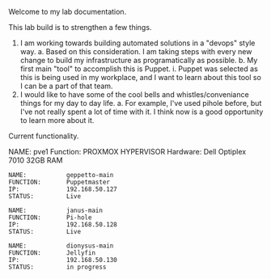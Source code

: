 Welcome to my lab documentation. 

This lab build is to strengthen a few things.
1. I am working towards building automated solutions in a "devops" style way. 
    a. Based on this consideration. I am taking steps with every new change to build my infrastructure as programatically as possible. 
    b. My first main "tool" to accomplish this is Puppet. 
        i. Puppet was selected as this is being used in my workplace, and I want to learn about this tool so I can be a part of that team. 
2. I would like to have some of the cool bells and whistles/conveniance things for my day to day life. 
    a. For example, I've used pihole before, but I've not really spent a lot of time with it. I think now is a good opportunity to learn more about it. 


Current functionality. 

NAME:           pve1
Function:       PROXMOX HYPERVISOR
Hardware:       Dell Optiplex 7010 32GB RAM

    NAME:           geppetto-main
    FUNCTION:       Puppetmaster
    IP:             192.168.50.127
    STATUS:         Live

    NAME:           janus-main
    FUNCTION:       Pi-hole
    IP:             192.168.50.128
    STATUS:         Live

    NAME:           dionysus-main
    FUNCTION:       Jellyfin
    IP:             192.168.50.130
    STATUS:         in progress



